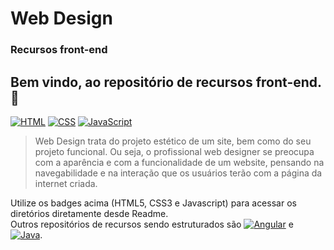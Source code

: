 # Web Design
### Recursos front-end  
Bem vindo, ao repositório de recursos front-end. 👋  
---  
[![HTML](https://img.shields.io/badge/HTML5-E34F26?style=for-the-badge&logo=html5&logoColor=white)](https://github.com/dagbertoRigue/web-design/tree/main/01-html5)
[![CSS](https://img.shields.io/badge/CSS3-1572B6?style=for-the-badge&logo=css3&logoColor=white)](https://github.com/dagbertoRigue/web-design/tree/main/02-css3)
[![JavaScript](https://img.shields.io/badge/JAVASCRIPT-%23FFac45.svg?&style=for-the-badge&logo=javascript&logoColor=white&color=yellow)](https://github.com/dagbertoRigue/web-design/tree/main/03-javascript) 

> Web Design trata do projeto estético de um site, bem como do seu projeto funcional. Ou seja, o profissional web designer se preocupa com a aparência e com a funcionalidade de um website, pensando na navegabilidade e na interação que os usuários terão com a página da internet criada.  

Utilize os badges acima (HTML5, CSS3 e Javascript) para acessar os diretórios diretamente desde Readme.  
Outros repositórios de recursos sendo estruturados são [![Angular](https://img.shields.io/badge/Angular-DD0031?style=for-the-badge&logo=angular&logoColor=white)](https://github.com/dagbertoRigue/angular) e [![Java](https://img.shields.io/badge/Java-%23FFac45.svg?&style=for-the-badge&logo=java&logoColor=white&color=yellow)](https://github.com/dagbertoRigue/java).


